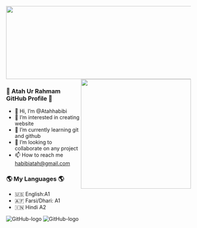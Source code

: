 
<img width="600px" height="200px" align="center" src="https://user-images.githubusercontent.com/106895247/174462556-ba60be4e-8a15-47bd-b04b-bdf373de7468.jpeg"/>

<img width="300px"  align="right" src="https://user-images.githubusercontent.com/106895247/174462326-0c2a064d-ac7d-4fe1-871f-4c5d229ca935.jpg"/>

### 👋 Atah Ur Rahmam GitHub Profile 👋


- 👋 Hi, I’m @Atahhabibi                               
- 👀 I’m interested in creating website
- 🌱 I’m currently learning git and github
- 💞️ I’m looking to collaborate on any project 
- 📫 How to reach me habibiatah@gmail.com                      
                                                                


### 🌎 My Languages 🌎

- 🇺🇸 English:A1
- 🇦🇫 Farsi/Dhari: A1
- 🇮🇳 Hindi A2


![GitHub-logo]()
![GitHub-logo]()
